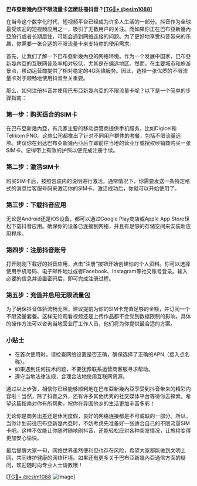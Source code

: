 **巴布亞新幾內亞不限流量卡怎麽註冊抖音？[[TG💪+ @esim1088](https://t.me/s/esim1088)]**

在当今这个数字化时代，短视频平台已经成为许多人生活的一部分。抖音作为全球最受欢迎的短视频应用之一，吸引了无数用户的关注。而如果你正在巴布亞新幾內亞旅行或者长期居住，可能会遇到网络连接的问题。为了更好地享受抖音带来的乐趣，你需要一张合适的不限流量卡来支持你的使用需求。

首先，让我们了解一下巴布亞新幾內亞的网络环境。作为一个发展中国家，巴布亞新幾內亞的互联网普及率相对较低，尤其是在偏远地区。然而，在主要城市和旅游景点，移动运营商提供了相对稳定的4G网络服务。因此，选择一张优质的不限流量卡对于顺畅地使用抖音至关重要。

那么，如何注册抖音并使用巴布亞新幾內亞的不限流量卡呢？以下是一个简单的步骤指南：

### 第一步：购买适合的SIM卡

在巴布亞新幾內亞，有几家主要的移动运营商提供手机服务，比如Digicel和Telikom PNG。这些公司都推出了针对不同用户群体的套餐，包括不限流量选项。建议你在到达巴布亞新幾內亞后立即前往当地的营业厅或授权经销商购买一张SIM卡。记得带上有效的护照以便完成注册手续。

### 第二步：激活SIM卡

购买SIM卡后，按照包装内的说明进行激活。通常情况下，你需要发送一条特定格式的消息给客服号码来激活你的SIM卡。激活成功后，你就可以开始使用了。

### 第三步：下载抖音应用

无论是Android还是iOS设备，都可以通过Google Play商店或Apple App Store轻松下载抖音应用。确保你的设备已连接到网络，并且有足够的存储空间来安装新应用程序。

### 第四步：注册抖音账号

打开刚刚下载好的抖音应用，点击“注册”按钮开始创建你的个人资料。你可以选择使用手机号码、电子邮件地址或者Facebook、Instagram等社交账号登录。输入必要的信息并设置密码后，即可完成注册过程。

### 第五步：充值并启用无限流量包

为了确保抖音体验流畅无阻，建议提前为你的SIM卡充值足够的金额，并订阅一个不限流量套餐。这样无论观看视频还是上传作品都不会受到数据限制的影响。具体的操作方法可以咨询当地营业厅工作人员，他们将为你提供最合适的方案。

### 小贴士

- 在首次使用时，请检查网络设置是否正确，确保选择了正确的APN（接入点名称）。
- 如果遇到任何技术问题，不要犹豫联系运营商客服寻求帮助。
- 遵守当地法律法规，合理合法地使用互联网资源。

通过以上步骤，相信你已经能够顺利地在巴布亞新幾內亞享受到抖音带来的精彩内容啦！当然，除了抖音之外，还有许多其他优秀的社交媒体平台等待你去探索。希望这篇指南对你有所帮助，祝你在异国他乡的生活更加丰富多彩！

无论你是商务出差还是休闲度假，良好的网络连接都是不可或缺的一部分。所以，当你计划前往巴布亞新幾內亞时，不妨考虑先准备好一张适合自己的不限流量SIM卡吧。这样不仅能让你随时随地刷抖音，还能轻松应对各种突发情况，让旅程变得更加安心愉快。

最后提醒大家一句，网络世界虽然便利但也存在风险，希望大家都能做到文明上网，共同维护健康的网络环境。如果还有更多关于巴布亞新幾內亞通信方面的疑问，欢迎随时向专业人士请教哦！

[[TG💪+ @esim1088](https://t.me/s/esim1088) ![Image](https://i.postimg.cc/4NQfJmqS/Snipaste-2025-05-13-00-14-12.png)]